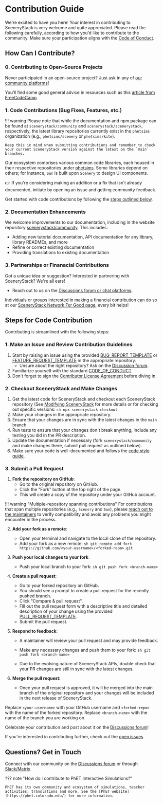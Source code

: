 # Contribution Guide

We're excited to have you here! Your interest in contributing to SceneryStack is very welcome and quite appreciated. Please read the following carefully, according to how you'd like to contribute to the community. Make sure your participation aligns with the [Code of Conduct](CODE_OF_CONDUCT.md).

## How Can I Contribute?

### 0. Contributing to Open-Source Projects

Never participated in an open-source project? Just ask in any of [our community platforms](community/join.md)!

You'll find some good general advice in resources such as this [article from FreeCodeCamp](https://www.freecodecamp.org/news/how-to-contribute-to-open-source/).

### 1. Code Contributions (Bug Fixes, Features, etc.)

!!! warning
    Please note that while the documentation and npm package can be found at `scenerystack/community` and `scenerystack/scenerystack`, respectively, the latest library repositories currently exist in the `phetsims` organization (e.g., `phetsims/scenery` or `phetsims/kite`).

    Keep this in mind when submitting contributions and remember to check your current SceneryStack version against the latest on the `main` branches.

Our ecosystem comprises various common code libraries, each housed in their respective repositories under [phetsims](https://github.com/orgs/phetsims/repositories?q=topic%3Ascenerystack+sort%3Aname-asc). Some libraries depend on others; for instance, `Sun` is built upon `Scenery` to design UI components.

👉 If you're considering making an addition or a fix that isn't already documented, initiate by opening an issue and getting community feedback.

Get started with code contributions by following the [steps outlined below](#steps-for-code-contribution).

### 2. Documentation Enhancements

We welcome improvements to our documentation, including in the website repository [scenerystack/community](https://github.com/scenerystack/community). This includes:

- Adding new tutorial documentation, API documentation for any library, library READMEs, and more
- Refine or correct existing documentation
- Providing translations to existing documentation

### 3. Partnerships or Finanacial Contributions

Got a unique idea or suggestion? Interested in partnering with SceneryStack? We're all ears!

- Reach out to us on the [Discussions forum or chat platforms](community/join.md).

Individuals or groups interested in making a financial contribution can do so at our [SceneryStack Network For Good page](https://donatenow.networkforgood.org/scenerystack), every bit helps!

## Steps for Code Contribution

Contributing is streamlined with the following steps:

### 1. Make an Issue and Review Contribution Guidelines

1. Start by raising an issue using the provided [BUG_REPORT_TEMPLATE](https://github.com/scenerystack/community/blob/main/.github/BUG_REPORT_TEMPLATE.md) or [FEATURE_REQUEST_TEMPLATE](https://github.com/scenerystack/community/blob/main/.github/FEATURE_REQUEST_TEMPLATE.md) in the appropriate repository.
   - Unsure about the right repository? Ask on the [Discussion forum](https://github.com/orgs/scenerystack/discussions).
2. Familiarize yourself with the standard [CODE_OF_CONDUCT](CODE_OF_CONDUCT.md).
3. Don't forget to sign the [Contributor License Agreement](./community/CLA.md) before diving in.

### 2. Checkout SceneryStack and Make Changes

1. Get the latest code for SceneryStack and checkout each SceneryStack repository (See [Modifying SceneryStack](learn/modifying-scenerystack.md#getting-the-latest-code) for more details or for checking out specific versions:
        ```sh
        npx scenerystack checkout
        ```
2. Make your changes in the appropriate repository.
3. Ensure that your changes are in sync with the latest changes in the `main` branch.
4. Run tests to ensure that your changes don't break anything, include any testing you did in the PR description.
5. Update the documentation if necessary (fork `scenerystack/community` and make changes there, submit pull request as outlined below).
6. Make sure your code is well-documented and follows the [code style guide](./info-sync/coding-conventions.md).

### 3. Submit a Pull Request

1. **Fork the repository on GitHub**:
    - Go to the original repository on GitHub.
    - Click the "Fork" button at the top right of the page.
    - This will create a copy of the repository under your GitHub account.

!!! warning "Multiple-repository spanning contributions"
    For contributions that span multiple repositories (e.g., `Scenery` and `Sun`), please [reach out to the maintainers](community/join.md) to verify compatibility and avoid any problems you might encounter in the process.

2. **Add your fork as a remote**:
    - Open your terminal and navigate to the local clone of the repository.
    - Add your fork as a new remote:
          ```sh
          git remote add fork https://github.com/<your-username>/<forked-repo>.git
          ```

3. **Push your local changes to your fork**:
    - Push your local branch to your fork:
          ```sh
          git push fork <branch-name>
          ```

4. **Create a pull request**:
    - Go to your forked repository on GitHub.
    - You should see a prompt to create a pull request for the recently pushed branch.
    - Click "Compare & pull request".
    - Fill out the pull request form with a descriptive title and detailed description of your change using the provided [PULL_REQUEST_TEMPLATE](https://github.com/scenerystack/community/blob/main/.github/PULL_REQUEST_TEMPLATE.md).
    - Submit the pull request.

5. **Respond to feedback**:
    - A maintainer will review your pull request and may provide feedback.
    - Make any necessary changes and push them to your fork:
            ```sh
            git push fork <branch-name>
            ```

    - Due to the evolving nature of SceneryStack APIs, double check that your PR changes are still in sync with the latest changes.

6. **Merge the pull request**:
    - Once your pull request is approved, it will be merged into the main branch of the original repository and your changes will be included in the next release of SceneryStack.

Replace `<your-username>` with your GitHub username and `<forked-repo>` with the name of the forked repository. Replace `<branch-name>` with the name of the branch you are working on.

Celebrate your contribution and post about it on the [Discussions forum](https://github.com/orgs/scenerystack/discussions)!

If you're interested in contributing further, check out the [open issues](https://github.com/orgs/scenerystack/projects/4/views/1).

## Questions? Get in Touch

Connect with our community on the [Discussions forum](https://github.com/orgs/scenerystack/discussions) or through [Slack/Matrix](community/join.md).

??? note "How do I contribute to PhET Interactive Simulations?"

    PhET has its own community and ecosystem of simulations, teacher activities, translations and more. See the [PhET website](https://phet.colorado.edu/) for more information.
